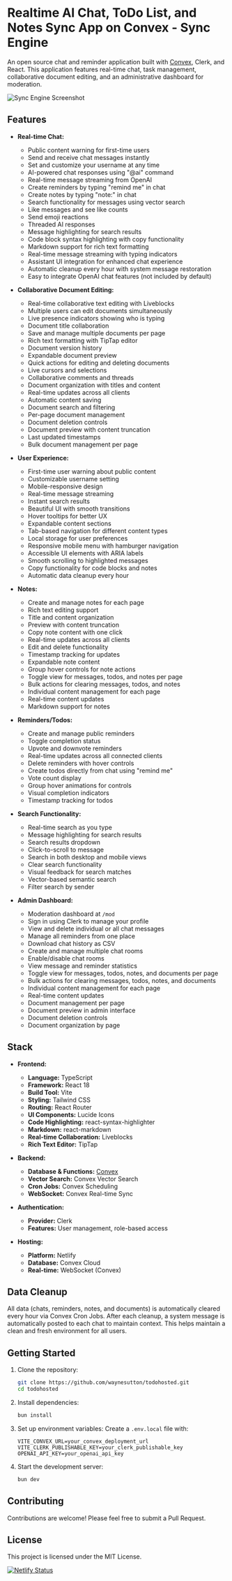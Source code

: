 # Realtime AI Chat, ToDo List, and Notes Sync App on Convex - Sync Engine

An open source chat and reminder application built with [Convex](https://convex.link/chatsynclinks), Clerk, and React. This application features real-time chat, task management, collaborative document editing, and an administrative dashboard for moderation.

![Sync Engine Screenshot](https://syncengine.dev/syncenginescreenshot.png)

## Features

- **Real-time Chat:**

  - Public content warning for first-time users
  - Send and receive chat messages instantly
  - Set and customize your username at any time
  - AI-powered chat responses using "@ai" command
  - Real-time message streaming from OpenAI
  - Create reminders by typing "remind me" in chat
  - Create notes by typing "note:" in chat
  - Search functionality for messages using vector search
  - Like messages and see like counts
  - Send emoji reactions
  - Threaded AI responses
  - Message highlighting for search results
  - Code block syntax highlighting with copy functionality
  - Markdown support for rich text formatting
  - Real-time message streaming with typing indicators
  - Assistant UI integration for enhanced chat experience
  - Automatic cleanup every hour with system message restoration
  - Easy to integrate OpenAI chat features (not included by default)

- **Collaborative Document Editing:**

  - Real-time collaborative text editing with Liveblocks
  - Multiple users can edit documents simultaneously
  - Live presence indicators showing who is typing
  - Document title collaboration
  - Save and manage multiple documents per page
  - Rich text formatting with TipTap editor
  - Document version history
  - Expandable document preview
  - Quick actions for editing and deleting documents
  - Live cursors and selections
  - Collaborative comments and threads
  - Document organization with titles and content
  - Real-time updates across all clients
  - Automatic content saving
  - Document search and filtering
  - Per-page document management
  - Document deletion controls
  - Document preview with content truncation
  - Last updated timestamps
  - Bulk document management per page

- **User Experience:**

  - First-time user warning about public content
  - Customizable username setting
  - Mobile-responsive design
  - Real-time message streaming
  - Instant search results
  - Beautiful UI with smooth transitions
  - Hover tooltips for better UX
  - Expandable content sections
  - Tab-based navigation for different content types
  - Local storage for user preferences
  - Responsive mobile menu with hamburger navigation
  - Accessible UI elements with ARIA labels
  - Smooth scrolling to highlighted messages
  - Copy functionality for code blocks and notes
  - Automatic data cleanup every hour

- **Notes:**

  - Create and manage notes for each page
  - Rich text editing support
  - Title and content organization
  - Preview with content truncation
  - Copy note content with one click
  - Real-time updates across all clients
  - Edit and delete functionality
  - Timestamp tracking for updates
  - Expandable note content
  - Group hover controls for note actions
  - Toggle view for messages, todos, and notes per page
  - Bulk actions for clearing messages, todos, and notes
  - Individual content management for each page
  - Real-time content updates
  - Markdown support for notes

- **Reminders/Todos:**

  - Create and manage public reminders
  - Toggle completion status
  - Upvote and downvote reminders
  - Real-time updates across all connected clients
  - Delete reminders with hover controls
  - Create todos directly from chat using "remind me"
  - Vote count display
  - Group hover animations for controls
  - Visual completion indicators
  - Timestamp tracking for todos

- **Search Functionality:**

  - Real-time search as you type
  - Message highlighting for search results
  - Search results dropdown
  - Click-to-scroll to message
  - Search in both desktop and mobile views
  - Clear search functionality
  - Visual feedback for search matches
  - Vector-based semantic search
  - Filter search by sender

- **Admin Dashboard:**
  - Moderation dashboard at `/mod`
  - Sign in using Clerk to manage your profile
  - View and delete individual or all chat messages
  - Manage all reminders from one place
  - Download chat history as CSV
  - Create and manage multiple chat rooms
  - Enable/disable chat rooms
  - View message and reminder statistics
  - Toggle view for messages, todos, notes, and documents per page
  - Bulk actions for clearing messages, todos, notes, and documents
  - Individual content management for each page
  - Real-time content updates
  - Document management per page
  - Document preview in admin interface
  - Document deletion controls
  - Document organization by page

## Stack

- **Frontend:**

  - **Language:** TypeScript
  - **Framework:** React 18
  - **Build Tool:** Vite
  - **Styling:** Tailwind CSS
  - **Routing:** React Router
  - **UI Components:** Lucide Icons
  - **Code Highlighting:** react-syntax-highlighter
  - **Markdown:** react-markdown
  - **Real-time Collaboration:** Liveblocks
  - **Rich Text Editor:** TipTap

- **Backend:**

  - **Database & Functions:** [Convex](https://convex.link/chatsynclinks)
  - **Vector Search:** Convex Vector Search
  - **Cron Jobs:** Convex Scheduling
  - **WebSocket:** Convex Real-time Sync

- **Authentication:**

  - **Provider:** Clerk
  - **Features:** User management, role-based access

- **Hosting:**
  - **Platform:** Netlify
  - **Database:** Convex Cloud
  - **Real-time:** WebSocket (Convex)

## Data Cleanup

All data (chats, reminders, notes, and documents) is automatically cleared every hour via Convex Cron Jobs. After each cleanup, a system message is automatically posted to each chat to maintain context. This helps maintain a clean and fresh environment for all users.

## Getting Started

1. Clone the repository:

   ```bash
   git clone https://github.com/waynesutton/todohosted.git
   cd todohosted
   ```

2. Install dependencies:

   ```bash
   bun install
   ```

3. Set up environment variables:
   Create a `.env.local` file with:

   ```
   VITE_CONVEX_URL=your_convex_deployment_url
   VITE_CLERK_PUBLISHABLE_KEY=your_clerk_publishable_key
   OPENAI_API_KEY=your_openai_api_key
   ```

4. Start the development server:
   ```bash
   bun dev
   ```

## Contributing

Contributions are welcome! Please feel free to submit a Pull Request.

## License

This project is licensed under the MIT License.

[![Netlify Status](https://api.netlify.com/api/v1/badges/3ed77b58-4c94-4674-9443-f2ed21fe9669/deploy-status)](https://app.netlify.com/sites/insyc/deploys)
